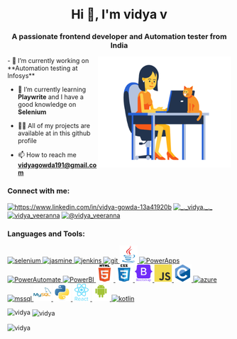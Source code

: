 <h1 align="center">Hi 👋, I'm vidya v</h1>
<h3 align="center">A passionate frontend developer and Automation tester from India</h3>

<img align="right" src="github_gif.gif" style="width:300px; height:250px;"/>
- 🔭 I’m currently working on **Automation testing at Infosys**

- 🌱 I’m currently learning **Playwrite** and I have a good knowledge on **Selenium**

- 👨‍💻 All of my projects are available at in this github profile

- 📫 How to reach me **vidyagowda191@gmail.com**

<h3 align="left">Connect with me:</h3>
<p align="left">
<a href="https://www.linkedin.com/in/vidya-gowda-13a41920b/" target="blank"><img align="center" src="https://raw.githubusercontent.com/rahuldkjain/github-profile-readme-generator/master/src/images/icons/Social/linked-in-alt.svg" alt="https://www.linkedin.com/in/vidya-gowda-13a41920b" height="30" width="40" /></a>
<a href="https://instagram.com/_._vidya._._" target="blank"><img align="center" src="https://raw.githubusercontent.com/rahuldkjain/github-profile-readme-generator/master/src/images/icons/Social/instagram.svg" alt="_._vidya._._" height="30" width="40" /></a>
<a href="https://www.hackerrank.com/vidya_veeranna" target="blank"><img align="center" src="https://raw.githubusercontent.com/rahuldkjain/github-profile-readme-generator/master/src/images/icons/Social/hackerrank.svg" alt="vidya_veeranna" height="30" width="40" /></a>
<a href="https://www.hackerearth.com/@vidya_veeranna" target="blank"><img align="center" src="https://raw.githubusercontent.com/rahuldkjain/github-profile-readme-generator/master/src/images/icons/Social/hackerearth.svg" alt="@vidya_veeranna" height="30" width="40" /></a>
</p>

<h3 align="left">Languages and Tools:</h3>

<p align="left">

<a href="https://www.selenium.dev" target="_blank" rel="noreferrer"> <img src="https://raw.githubusercontent.com/detain/svg-logos/780f25886640cef088af994181646db2f6b1a3f8/svg/selenium-logo.svg" alt="selenium" width="40" height="40"/> </a>
<a href="https://jasmine.github.io/" target="_blank" rel="noreferrer"> <img src="https://www.vectorlogo.zone/logos/jasmine/jasmine-icon.svg" alt="jasmine" width="40" height="40"/> </a>
<a href="https://www.jenkins.io" target="_blank" rel="noreferrer"> <img src="https://www.vectorlogo.zone/logos/jenkins/jenkins-icon.svg" alt="jenkins" width="40" height="40"/> </a>
<a href="https://git-scm.com/" target="_blank" rel="noreferrer"> <img src="https://www.vectorlogo.zone/logos/git-scm/git-scm-icon.svg" alt="git" width="40" height="40"/> </a>
<a href="https://www.java.com" target="_blank" rel="noreferrer"> <img src="https://raw.githubusercontent.com/devicons/devicon/master/icons/java/java-original.svg" alt="java" width="40" height="40"/> </a>
<a href="https://www.microsoft.com/en-us/power-platform/products/power-apps" target="_blank" rel="noreferrer"> <img src="https://tse2.mm.bing.net/th?id=OIP.Nff5wbnmaQLMWNwoucIfZwHaHa&pid=Api&P=0&h=180" alt="PowerApps" width="40" height="40"/> </a>
<a href="https://www.microsoft.com/en-us/power-platform/products/power-automate" target="_blank" rel="noreferrer"> <img src="https://smartbridge.com/modernization/wp-content/uploads/sites/11/PowerAutomate-2020-icon-1024x1024-1-1024x1024.png" alt="PowerAutomate" width="40" height="40"/> </a>
<a href="https://www.microsoft.com/en-us/power-platform/products/power-bi" target="_blank" rel="noreferrer"> <img src="https://upload.wikimedia.org/wikipedia/commons/thumb/c/cf/New_Power_BI_Logo.svg/2048px-New_Power_BI_Logo.svg.png" alt="PowerBI" width="40" height="40"/> </a>
<a href="https://www.w3.org/html/" target="_blank" rel="noreferrer"> <img src="https://raw.githubusercontent.com/devicons/devicon/master/icons/html5/html5-original-wordmark.svg" alt="html5" width="40" height="40"/> </a>
<a href="https://www.w3schools.com/css/" target="_blank" rel="noreferrer"> <img src="https://raw.githubusercontent.com/devicons/devicon/master/icons/css3/css3-original-wordmark.svg" alt="css3" width="40" height="40"/> </a>
<a href="https://getbootstrap.com" target="_blank" rel="noreferrer"> <img src="https://raw.githubusercontent.com/devicons/devicon/master/icons/bootstrap/bootstrap-plain-wordmark.svg" alt="bootstrap" width="40" height="40"/> </a>
<a href="https://developer.mozilla.org/en-US/docs/Web/JavaScript" target="_blank" rel="noreferrer"> <img src="https://raw.githubusercontent.com/devicons/devicon/master/icons/javascript/javascript-original.svg" alt="javascript" width="40" height="40"/> </a>
<a href="https://www.cprogramming.com/" target="_blank" rel="noreferrer"> <img src="https://raw.githubusercontent.com/devicons/devicon/master/icons/c/c-original.svg" alt="c" width="40" height="40"/> </a>
<a href="https://azure.microsoft.com/en-in/" target="_blank" rel="noreferrer"> <img src="https://www.vectorlogo.zone/logos/microsoft_azure/microsoft_azure-icon.svg" alt="azure" width="40" height="40"/> </a>
<a href="https://www.microsoft.com/en-us/sql-server" target="_blank" rel="noreferrer"> <img src="https://www.svgrepo.com/show/303229/microsoft-sql-server-logo.svg" alt="mssql" width="40" height="40"/> </a>
<a href="https://www.mysql.com/" target="_blank" rel="noreferrer"> <img src="https://raw.githubusercontent.com/devicons/devicon/master/icons/mysql/mysql-original-wordmark.svg" alt="mysql" width="40" height="40"/> </a>
<a href="https://www.python.org" target="_blank" rel="noreferrer"> <img src="https://raw.githubusercontent.com/devicons/devicon/master/icons/python/python-original.svg" alt="python" width="40" height="40"/> </a>
<a href="https://reactjs.org/" target="_blank" rel="noreferrer"> <img src="https://raw.githubusercontent.com/devicons/devicon/master/icons/react/react-original-wordmark.svg" alt="react" width="40" height="40"/> </a>
<a href="https://developer.android.com" target="_blank" rel="noreferrer"> <img src="https://raw.githubusercontent.com/devicons/devicon/master/icons/android/android-original-wordmark.svg" alt="android" width="40" height="40"/> </a>
<a href="https://kotlinlang.org" target="_blank" rel="noreferrer"> <img src="https://www.vectorlogo.zone/logos/kotlinlang/kotlinlang-icon.svg" alt="kotlin" width="40" height="40"/> </a>
</p>

<p><img align="left" src="https://github-readme-stats.vercel.app/api/top-langs?username=Vidya-veeranna&show_icons=true&locale=en&layout=compact" alt="vidya" /></p>

<p>&nbsp;<img align="center" src="https://github-readme-stats.vercel.app/api?username=Vidya-veeranna&show_icons=true&locale=en" alt="vidya" /></p>

<p><img align="center" src="https://github-readme-streak-stats.herokuapp.com/?user=Vidya-veeranna&" alt="vidya" /></p>
